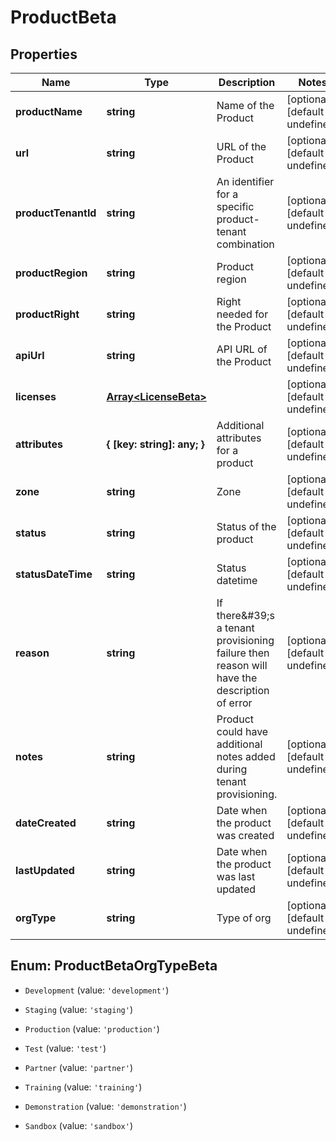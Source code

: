 # ProductBeta

## Properties

Name | Type | Description | Notes
------------ | ------------- | ------------- | -------------
**productName** | **string** | Name of the Product | [optional] [default to undefined]
**url** | **string** | URL of the Product | [optional] [default to undefined]
**productTenantId** | **string** | An identifier for a specific product-tenant combination | [optional] [default to undefined]
**productRegion** | **string** | Product region | [optional] [default to undefined]
**productRight** | **string** | Right needed for the Product | [optional] [default to undefined]
**apiUrl** | **string** | API URL of the Product | [optional] [default to undefined]
**licenses** | [**Array&lt;LicenseBeta&gt;**](LicenseBeta.md) |  | [optional] [default to undefined]
**attributes** | **{ [key: string]: any; }** | Additional attributes for a product | [optional] [default to undefined]
**zone** | **string** | Zone | [optional] [default to undefined]
**status** | **string** | Status of the product | [optional] [default to undefined]
**statusDateTime** | **string** | Status datetime | [optional] [default to undefined]
**reason** | **string** | If there\&#39;s a tenant provisioning failure then reason will have the description of error | [optional] [default to undefined]
**notes** | **string** | Product could have additional notes added during tenant provisioning. | [optional] [default to undefined]
**dateCreated** | **string** | Date when the product was created | [optional] [default to undefined]
**lastUpdated** | **string** | Date when the product was last updated | [optional] [default to undefined]
**orgType** | **string** | Type of org | [optional] [default to undefined]



## Enum: ProductBetaOrgTypeBeta


* `Development` (value: `'development'`)

* `Staging` (value: `'staging'`)

* `Production` (value: `'production'`)

* `Test` (value: `'test'`)

* `Partner` (value: `'partner'`)

* `Training` (value: `'training'`)

* `Demonstration` (value: `'demonstration'`)

* `Sandbox` (value: `'sandbox'`)



